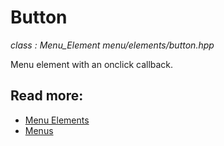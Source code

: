 # Button
*class : Menu_Element*
*menu/elements/button.hpp*

Menu element with an onclick callback.

## Read more:
- [Menu Elements](elements.md)
- [Menus](../menu.md)